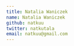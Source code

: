 ```yaml
---
title: Natalia Waniczek
name: Natalia Waniczek
github: natkuu
twitter: natkutala
email: natkuu@gmail.com
---
```


